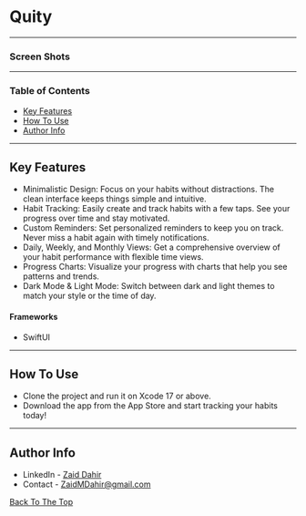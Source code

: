 # Quity

---

### Screen Shots


---

### Table of Contents

- [Key Features](#key-features)
- [How To Use](#how-to-use)
- [Author Info](#author-info)

---

## Key Features

- Minimalistic Design: Focus on your habits without distractions. The clean interface keeps things simple and intuitive.
- Habit Tracking: Easily create and track habits with a few taps. See your progress over time and stay motivated.
- Custom Reminders: Set personalized reminders to keep you on track. Never miss a habit again with timely notifications.
- Daily, Weekly, and Monthly Views: Get a comprehensive overview of your habit performance with flexible time views.
- Progress Charts: Visualize your progress with charts that help you see patterns and trends.
- Dark Mode & Light Mode: Switch between dark and light themes to match your style or the time of day.

#### Frameworks

- SwiftUI

---

## How To Use

- Clone the project and run it on Xcode 17 or above.
- Download the app from the App Store and start tracking your habits today!

---

## Author Info

- LinkedIn - [Zaid Dahir](https://linkedin.com/in/zaiddahir)
- Contact - [ZaidMDahir@gmail.com](mailto:zaidmdahir@gmail.com)

[Back To The Top](#Quity)
